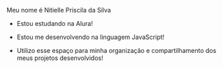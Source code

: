 Meu nome é Nitielle Priscila da Silva

- Estou estudando na Alura!
  
- Estou me desenvolvendo na linguagem JavaScript!
  
- Utilizo esse espaço para minha organização e compartilhamento dos meus projetos desenvolvidos!

